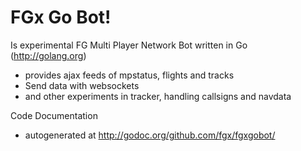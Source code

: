FGx Go Bot!
===========

Is experimental FG Multi Player Network Bot written in Go (http://golang.org)
- provides ajax feeds of mpstatus, flights and tracks 
- Send data with websockets
- and other experiments in tracker, handling callsigns and navdata

Code Documentation 
- autogenerated at http://godoc.org/github.com/fgx/fgxgobot/
